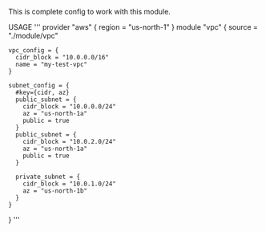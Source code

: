This is complete config to work with this module.

USAGE
'''
provider "aws" {
    region = "us-north-1"
}
module "vpc" {
    source = "./module/vpc"

    vpc_config = {
      cidr_block = "10.0.0.0/16"
      name = "my-test-vpc"
    }

    subnet_config = {
      #key={cidr, az}
      public_subnet = {
        cidr_block = "10.0.0.0/24"
        az = "us-north-1a"
        public = true
      }
      public_subnet = {
        cidr_block = "10.0.2.0/24"
        az = "us-north-1a"
        public = true
      }

      private_subnet = {
        cidr_block = "10.0.1.0/24"
        az = "us-north-1b"
      }
    }
}
'''